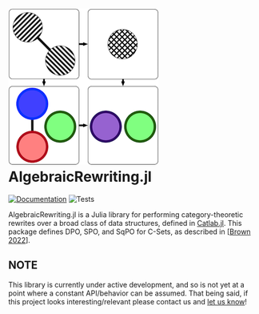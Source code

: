 # ![Logo](docs/src/assets/logo.png)  AlgebraicRewriting.jl
[![Documentation](https://github.com/AlgebraicJulia/AlgebraicRewriting.jl/workflows/Documentation/badge.svg)](https://algebraicjulia.github.io/AlgebraicRewriting.jl/dev/)
![Tests](https://github.com/AlgebraicJulia/AlgebraicRewriting.jl/workflows/Tests/badge.svg)

AlgebraicRewriting.jl is a Julia library for performing category-theoretic
rewrites over a broad class of data structures, defined in
[Catlab.jl](https://github.com/AlgebraicJulia/Catlab.jl).
This package defines DPO, SPO, and SqPO for C-Sets, as described in
[[Brown 2022](https://arxiv.org/abs/2111.03784)].



## NOTE
This library is currently under active development, and so is not yet at a
point where a constant API/behavior can be assumed. That being said, if this
project looks interesting/relevant please contact us and
[let us know](https://www.algebraicjulia.org/#contributing)!